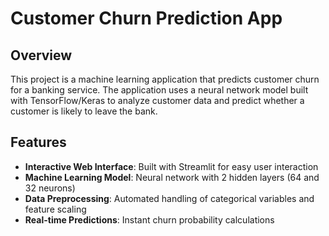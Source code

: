 # Customer Churn Prediction App

## Overview

This project is a machine learning application that predicts customer churn for a banking service. The application uses a neural network model built with TensorFlow/Keras to analyze customer data and predict whether a customer is likely to leave the bank.

## Features

- **Interactive Web Interface**: Built with Streamlit for easy user interaction
- **Machine Learning Model**: Neural network with 2 hidden layers (64 and 32 neurons)
- **Data Preprocessing**: Automated handling of categorical variables and feature scaling
- **Real-time Predictions**: Instant churn probability calculations
